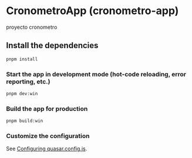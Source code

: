 # CronometroApp (cronometro-app)

proyecto cronometro

## Install the dependencies
```bash
pnpm install
```

### Start the app in development mode (hot-code reloading, error reporting, etc.)
```bash
pnpm dev:win
```


### Build the app for production
```bash
pnpm build:win
```

### Customize the configuration
See [Configuring quasar.config.js](https://v2.quasar.dev/quasar-cli-vite/quasar-config-js).

